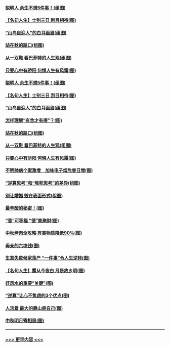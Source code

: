 #### [聪明人 余生不想5件事！(组图)](../pages/p8/907364.md?t=09152244) 
#### [【名句人生】士别三日 刮目相待(图)](../pages/p8/906988.md?t=09152244) 
#### [“山鸟自迎人”的白耳画眉(组图)](../pages/p8/907332.md?t=09152244) 
#### [站在秋的路口(组图)](../pages/p8/906914.md?t=09152244) 
#### [从一双鞋 看巴菲特的人生观(组图)](../pages/p8/907311.md?t=09152244) 
#### [只要心中有骄阳 何惧人生有风霜(图)](../pages/p8/907320.md?t=09152244) 
#### [聪明人 余生不想5件事！(组图)](../pages/p8/907364.md?t=09152244) 
#### [【名句人生】士别三日 刮目相待(图)](../pages/p8/906988.md?t=09152244) 
#### [“山鸟自迎人”的白耳画眉(组图)](../pages/p8/907332.md?t=09152244) 
#### [怎样理解“有舍才有得”？(图)](../pages/p8/906872.md?t=09152244) 
#### [站在秋的路口(组图)](../pages/p8/906914.md?t=09152244) 
#### [从一双鞋 看巴菲特的人生观(组图)](../pages/p8/907311.md?t=09152244) 
#### [只要心中有骄阳 何惧人生有风霜(图)](../pages/p8/907320.md?t=09152244) 
#### [不明肺病个案激增　加味电子烟危害日增(图)](../pages/p8/907307.md?t=09152244) 
#### [“逆算思考”和“堆积思考”的差异(组图)](../pages/p8/907229.md?t=09152244) 
#### [别让婚姻 毁在表面形式(组图)](../pages/p8/907118.md?t=09152244) 
#### [最辛酸的秘密！(图)](../pages/p8/906327.md?t=09152244) 
#### [“善”可积福 “德”能聚财(图)](../pages/p8/906906.md?t=09152244) 
#### [中秋烤肉全攻略 有害物质降低90%(图)](../pages/p8/907227.md?t=09152244) 
#### [母亲的六块钱(图)](../pages/p8/907107.md?t=09152244) 
#### [生意失败倾家荡产 “一件事”令人生逆转(图)](../pages/p8/907101.md?t=09152244) 
#### [【名句人生】露从今夜白 月是故乡明(图)](../pages/p8/906558.md?t=09152244) 
#### [好风水的重要“关键”(图)](../pages/p8/907087.md?t=09152244) 
#### [“逆算”让心不焦虑的3个优点(图)](../pages/p8/907070.md?t=09152244) 
#### [人活着 最大的靠山是自己(图)](../pages/p8/906329.md?t=09152244) 
#### [中秋明月寄相思(图)](../pages/p8/906932.md?t=09152244) 

----
#### [ >>> 更早内容 <<< ](../indexes/p8-earlier.md)
